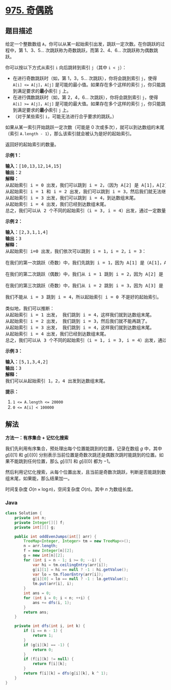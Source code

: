 # [975. 奇偶跳](https://leetcode.cn/problems/odd-even-jump)

## 题目描述

<p>给定一个整数数组 <code>A</code>，你可以从某一起始索引出发，跳跃一定次数。在你跳跃的过程中，第 1、3、5... 次跳跃称为奇数跳跃，而第 2、4、6... 次跳跃称为偶数跳跃。</p>

<p>你可以按以下方式从索引 <code>i</code>&nbsp;向后跳转到索引 <code>j</code>（其中 <code>i &lt; j</code>）：</p>

<ul>
	<li>在进行奇数跳跃时（如，第&nbsp;1，3，5... 次跳跃），你将会跳到索引 <code>j</code>，使得 <code>A[i] &lt;=&nbsp;A[j]</code>，<code>A[j]</code> 是可能的最小值。如果存在多个这样的索引 <code>j</code>，你只能跳到满足要求的<strong>最小</strong>索引 <code>j</code> 上。</li>
	<li>在进行偶数跳跃时（如，第&nbsp;2，4，6... 次跳跃），你将会跳到索引&nbsp;<code>j</code>，使得 <code>A[i] &gt;= A[j]</code>，<code>A[j]</code> 是可能的最大值。如果存在多个这样的索引 <code>j</code>，你只能跳到满足要求的<strong>最小</strong>索引 <code>j</code>&nbsp;上。</li>
	<li>（对于某些索引 <code>i</code>，可能无法进行合乎要求的跳跃。）</li>
</ul>

<p>如果从某一索引开始跳跃一定次数（可能是 0 次或多次），就可以到达数组的末尾（索引 <code>A.length - 1</code>），那么该索引就会被认为是好的起始索引。</p>

<p>返回好的起始索引的数量。</p>

<p><strong>示例 1：</strong></p>

<pre><strong>输入：</strong>[10,13,12,14,15]
<strong>输出：</strong>2
<strong>解释： </strong>
从起始索引 i = 0 出发，我们可以跳到 i = 2，（因为 A[2] 是 A[1]，A[2]，A[3]，A[4] 中大于或等于 A[0] 的最小值），然后我们就无法继续跳下去了。
从起始索引 i = 1 和 i = 2 出发，我们可以跳到 i = 3，然后我们就无法继续跳下去了。
从起始索引 i = 3 出发，我们可以跳到 i = 4，到达数组末尾。
从起始索引 i = 4 出发，我们已经到达数组末尾。
总之，我们可以从 2 个不同的起始索引（i = 3, i = 4）出发，通过一定数量的跳跃到达数组末尾。
</pre>

<p><strong>示例&nbsp;2：</strong></p>

<pre><strong>输入：</strong>[2,3,1,1,4]
<strong>输出：</strong>3
<strong>解释：</strong>
从起始索引 i=0 出发，我们依次可以跳到 i = 1，i = 2，i = 3：

在我们的第一次跳跃（奇数）中，我们先跳到 i = 1，因为 A[1] 是（A[1]，A[2]，A[3]，A[4]）中大于或等于 A[0] 的最小值。

在我们的第二次跳跃（偶数）中，我们从 i = 1 跳到 i = 2，因为 A[2] 是（A[2]，A[3]，A[4]）中小于或等于 A[1] 的最大值。A[3] 也是最大的值，但 2 是一个较小的索引，所以我们只能跳到 i = 2，而不能跳到 i = 3。

在我们的第三次跳跃（奇数）中，我们从 i = 2 跳到 i = 3，因为 A[3] 是（A[3]，A[4]）中大于或等于 A[2] 的最小值。

我们不能从 i = 3 跳到 i = 4，所以起始索引 i = 0 不是好的起始索引。

类似地，我们可以推断：
从起始索引 i = 1 出发， 我们跳到 i = 4，这样我们就到达数组末尾。
从起始索引 i = 2 出发， 我们跳到 i = 3，然后我们就不能再跳了。
从起始索引 i = 3 出发， 我们跳到 i = 4，这样我们就到达数组末尾。
从起始索引 i = 4 出发，我们已经到达数组末尾。
总之，我们可以从 3 个不同的起始索引（i = 1, i = 3, i = 4）出发，通过一定数量的跳跃到达数组末尾。
</pre>

<p><strong>示例 3：</strong></p>

<pre><strong>输入：</strong>[5,1,3,4,2]
<strong>输出：</strong>3
<strong>解释： </strong>
我们可以从起始索引 1，2，4 出发到达数组末尾。
</pre>

<p><strong>提示：</strong></p>

<ol>
	<li><code>1 &lt;= A.length &lt;= 20000</code></li>
	<li><code>0 &lt;= A[i] &lt; 100000</code></li>
</ol>

## 解法

**方法一：有序集合 + 记忆化搜索**

我们先利用有序集合，预处理出每个位置能跳到的位置，记录在数组 $g$ 中，其中 $g[i][1]$ 和 $g[i][0]$ 分别表示当前位置是奇数次跳还是偶数次跳时能跳到的位置。如果不能跳到任何位置，那么 $g[i][1]$ 和 $g[i][0]$ 都为 $-1$。

然后利用记忆化搜索，从每个位置出发，且当前是奇数次跳跃，判断是否能跳到数组末尾，如果能，那么结果加一。

时间复杂度 $O(n \times \log n)$，空间复杂度 $O(n)$。其中 $n$ 为数组长度。

### **Java**

```java
class Solution {
    private int n;
    private Integer[][] f;
    private int[][] g;

    public int oddEvenJumps(int[] arr) {
        TreeMap<Integer, Integer> tm = new TreeMap<>();
        n = arr.length;
        f = new Integer[n][2];
        g = new int[n][2];
        for (int i = n - 1; i >= 0; --i) {
            var hi = tm.ceilingEntry(arr[i]);
            g[i][1] = hi == null ? -1 : hi.getValue();
            var lo = tm.floorEntry(arr[i]);
            g[i][0] = lo == null ? -1 : lo.getValue();
            tm.put(arr[i], i);
        }
        int ans = 0;
        for (int i = 0; i < n; ++i) {
            ans += dfs(i, 1);
        }
        return ans;
    }

    private int dfs(int i, int k) {
        if (i == n - 1) {
            return 1;
        }
        if (g[i][k] == -1) {
            return 0;
        }
        if (f[i][k] != null) {
            return f[i][k];
        }
        return f[i][k] = dfs(g[i][k], k ^ 1);
    }
}
```
